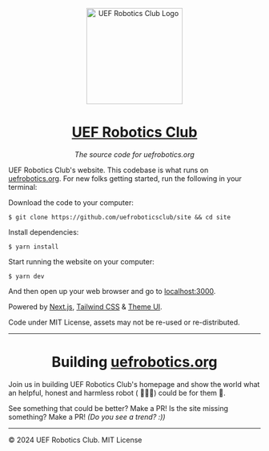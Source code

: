 <p align="center"><img width="192" alt="UEF Robotics Club Logo" src="https://www.uef.fi/themes/custom/uef/images/icons/src/LOGO_nelio.svg"></p>
<h1 align="center"><a href="https://uefrobotics.org/">UEF Robotics Club</a></h1>
<p align="center"><i>The source code for uefrobotics.org</i></p>

UEF Robotics Club's website. This codebase is what runs on [uefrobotics.org](https://uefrobotics.org). For new folks getting started, run the following in your terminal:

Download the code to your computer:

    $ git clone https://github.com/uefroboticsclub/site && cd site

Install dependencies:

    $ yarn install

Start running the website on your computer:

    $ yarn dev

And then open up your web browser and go to [localhost:3000](http://localhost:3000).

Powered by [Next.js], [Tailwind CSS] & [Theme UI].

Code under MIT License, assets may not be re-used or re-distributed.

---

<h1 align="center">Building <a href="https://uefrobotics.org/">uefrobotics.org</a></h1>

Join us in building UEF Robotics Club's homepage and show the world what an helpful, honest and harmless robot ( 🦾🤖🦿) could be for them 💖.

See something that could be better? Make a PR! Is the site missing something? Make a PR! _(Do you see a trend? :))_

---

&copy; 2024 UEF Robotics Club. MIT License


[next.js]: https://nextjs.org
[tailwind css]: https://tailwindcss.com
[theme ui]: https://theme-ui.com/
